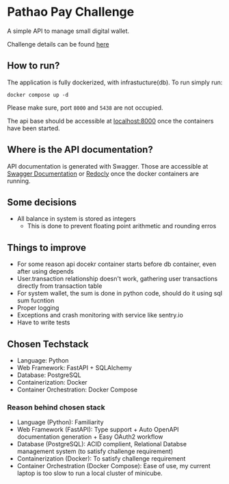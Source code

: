 # Pathao Pay Challenge

A simple API to manage small digital wallet.

Challenge details can be found [here](https://hackmd.io/@1MIwEmEqR4-Xr_2ikkvoLQ/BJecoIMNi#Backend-Developer-Challenge)

## How to run?

The application is fully dockerized, with infrastucture(db). To run simply run:

```shell
docker compose up -d
```

Please make sure, port `8000` and `5438` are not occupied.

The api base should be accessible at [localhost:8000](http://127.0.0.1:8000) once the containers have been started.

## Where is the API documentation?

API documentation is generated with Swagger. Those are accessible at [Swagger Documentation](http://127.0.0.1:8000/docs) or [Redocly](http://127.0.0.1:8000/redoc) once the docker containers are running.

## Some decisions

- All balance in system is stored as integers
  - This is done to prevent floating point arithmetic and rounding erros

## Things to improve

- For some reason api docekr container starts before db container, even after using depends
- User.transaction relationship doesn't work, gathering user transactions directly from transaction table
- For system wallet, the sum is done in python code, should do it using sql sum fucntion
- Proper logging
- Exceptions and crash monitoring with service like sentry.io
- Have to write tests

## Chosen Techstack

- Language: Python
- Web Framework: FastAPI + SQLAlchemy
- Database: PostgreSQL
- Containerization: Docker
- Container Orchestration: Docker Compose

### Reason behind chosen stack

- Language (Python): Familiarity
- Web Framework (FastAPI): Type support + Auto OpenAPI documentation generation + Easy OAuth2 workflow
- Database (PostgreSQL): ACID complient, Relational Databse management system (to satisfy challenge requirement)
- Containerization (Docker): To satisfy challenge requirement
- Container Orchestration (Docker Compose): Ease of use, my current laptop is too slow to run a local cluster of minicube.
